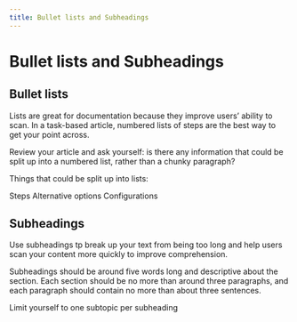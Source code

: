 ```yaml
---
title: Bullet lists and Subheadings
---
```


# Bullet lists and Subheadings

## Bullet lists

Lists are great for documentation because they improve users’ ability to scan. In a task-based article, numbered lists of steps are the best way to get your point across.

Review your article and ask yourself: is there any information that could be split up into a numbered list, rather than a chunky paragraph?

Things that could be split up into lists:

Steps
Alternative options
Configurations

## Subheadings

Use subheadings tp break up your text from being too long and help users scan your content more quickly to improve comprehension.

Subheadings should be around five words long and descriptive about the section. Each section should be no more than around three paragraphs, and each paragraph should contain no more than about three sentences.

Limit yourself to one subtopic per subheading
